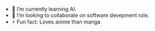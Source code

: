 - 🌱 I’m currently learning AI.
- 💞️ I’m looking to collaborate on software devepment role.
- ⚡ Fun fact: Loves anime than manga 

<!---
yash-dabhade-research-commons/yash-dabhade-research-commons is a ✨ special ✨ repository because its `README.md` (this file) appears on your GitHub profile.
You can click the Preview link to take a look at your changes.
--->
